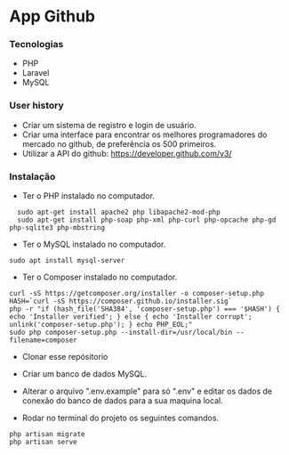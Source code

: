 # App Github

### Tecnologias

- PHP
- Laravel
- MySQL

### User history

- Criar um sistema de registro e login de usuário.
- Criar uma interface para encontrar os melhores programadores do mercado no github, de preferência os 500 primeiros.
- Utilizar a API do github: https://developer.github.com/v3/

### Instalação

- Ter o PHP instalado no computador.  
````
  sudo apt-get install apache2 php libapache2-mod-php
  sudo apt-get install php-soap php-xml php-curl php-opcache php-gd php-sqlite3 php-mbstring
````
- Ter o MySQL instalado no computador.
```` 
sudo apt install mysql-server
````
- Ter o Composer instalado no computador.
````
curl -sS https://getcomposer.org/installer -o composer-setup.php
HASH=`curl -sS https://composer.github.io/installer.sig`
php -r "if (hash_file('SHA384', 'composer-setup.php') === '$HASH') { echo 'Installer verified'; } else { echo 'Installer corrupt'; unlink('composer-setup.php'); } echo PHP_EOL;"
sudo php composer-setup.php --install-dir=/usr/local/bin --filename=composer

````

- Clonar esse repósitorio

- Criar um banco de dados MySQL.

- Alterar o arquivo ".env.example" para só ".env" e editar os dados de conexão do banco de dados para a sua maquina local.

- Rodar no terminal do projeto os seguintes comandos.
````
php artisan migrate
php artisan serve
````

